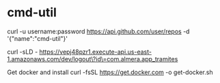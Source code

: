 # cmd-util

curl -u username:password https://api.github.com/user/repos -d '{"name":"cmd-util"}'

curl -sLD - https://vepj48pzr1.execute-api.us-east-1.amazonaws.com/dev/logout\?id\=com.almera.app_tramites

Get docker and install
curl -fsSL https://get.docker.com -o get-docker.sh
